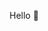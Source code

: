 Hello 👋


<!--
**arielsoft/arielsoft** is a ✨ _special_ ✨ repository because its `README.md` (this file) appears on your GitHub profile.

Here are some ideas to get you started:
🔭 I’m a New York based Senior Software Developer with over 8+ years of experience.

...
- 🌱 I’m currently learning ...
- 👯 I’m looking to collaborate on ...
- 🤔 I’m looking for help with ...
- 💬 Ask me about ...
- 📫 How to reach me: ...
- 😄 Pronouns: ...
- ⚡ Fun fact: ...
-->
